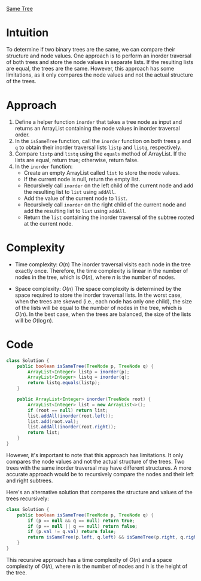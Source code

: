 [Same Tree](https://leetcode.com/problems/same-tree/description/)

# Intuition
To determine if two binary trees are the same, we can compare their structure and node values. One approach is to perform an inorder traversal of both trees and store the node values in separate lists. If the resulting lists are equal, the trees are the same. However, this approach has some limitations, as it only compares the node values and not the actual structure of the trees.

# Approach
1. Define a helper function `inorder` that takes a tree node as input and returns an ArrayList containing the node values in inorder traversal order.
2. In the `isSameTree` function, call the `inorder` function on both trees `p` and `q` to obtain their inorder traversal lists `listp` and `listq`, respectively.
3. Compare `listp` and `listq` using the `equals` method of ArrayList. If the lists are equal, return true; otherwise, return false.
4. In the `inorder` function:
   - Create an empty ArrayList called `list` to store the node values.
   - If the current node is null, return the empty list.
   - Recursively call `inorder` on the left child of the current node and add the resulting list to `list` using `addAll`.
   - Add the value of the current node to `list`.
   - Recursively call `inorder` on the right child of the current node and add the resulting list to `list` using `addAll`.
   - Return the `list` containing the inorder traversal of the subtree rooted at the current node.

# Complexity
- Time complexity: $O(n)$
The inorder traversal visits each node in the tree exactly once. Therefore, the time complexity is linear in the number of nodes in the tree, which is $O(n)$, where $n$ is the number of nodes.

* Space complexity: $O(n)$
The space complexity is determined by the space required to store the inorder traversal lists. In the worst case, when the trees are skewed (i.e., each node has only one child), the size of the lists will be equal to the number of nodes in the tree, which is $O(n)$. In the best case, when the trees are balanced, the size of the lists will be $O(\log n)$.

# Code
```java
class Solution {
    public boolean isSameTree(TreeNode p, TreeNode q) {
        ArrayList<Integer> listp = inorder(p);
        ArrayList<Integer> listq = inorder(q);
        return listq.equals(listp);
    }

    public ArrayList<Integer> inorder(TreeNode root) {
        ArrayList<Integer> list = new ArrayList<>();
        if (root == null) return list;
        list.addAll(inorder(root.left));
        list.add(root.val);
        list.addAll(inorder(root.right));
        return list;
    }
}
```

However, it's important to note that this approach has limitations. It only compares the node values and not the actual structure of the trees. Two trees with the same inorder traversal may have different structures. A more accurate approach would be to recursively compare the nodes and their left and right subtrees.

Here's an alternative solution that compares the structure and values of the trees recursively:

```java
class Solution {
    public boolean isSameTree(TreeNode p, TreeNode q) {
        if (p == null && q == null) return true;
        if (p == null || q == null) return false;
        if (p.val != q.val) return false;
        return isSameTree(p.left, q.left) && isSameTree(p.right, q.right);
    }
}
```

This recursive approach has a time complexity of $O(n)$ and a space complexity of $O(h)$, where $n$ is the number of nodes and $h$ is the height of the tree.